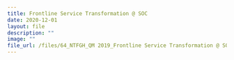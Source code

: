 ```yaml
---
title: Frontline Service Transformation @ SOC
date: 2020-12-01
layout: file
description: ""
image: ""
file_url: /files/64_NTFGH_QM 2019_Frontline Service Transformation @ SOC-combine.pdf
---
```

